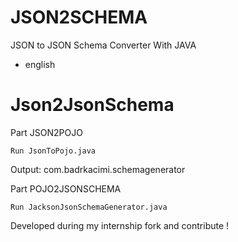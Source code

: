 # JSON2SCHEMA
JSON to JSON Schema Converter With JAVA 

* english
# Json2JsonSchema
Part JSON2POJO
```
Run JsonToPojo.java
```
Output: com.badrkacimi.schemagenerator

Part POJO2JSONSCHEMA
```
Run JacksonJsonSchemaGenerator.java
```
 Developed during my internship 
 fork and contribute !
 
